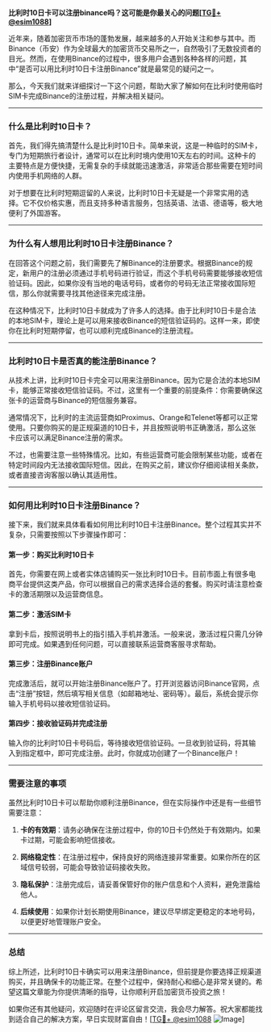 **比利时10日卡可以注册binance吗？这可能是你最关心的问题[[TG💪+ @esim1088](https://t.me/s/esim1088)]**

近年来，随着加密货币市场的蓬勃发展，越来越多的人开始关注和参与其中。而Binance（币安）作为全球最大的加密货币交易所之一，自然吸引了无数投资者的目光。然而，在使用Binance的过程中，很多用户会遇到各种各样的问题，其中“是否可以用比利时10日卡注册Binance”就是最常见的疑问之一。

那么，今天我们就来详细探讨一下这个问题，帮助大家了解如何在比利时使用临时SIM卡完成Binance的注册过程，并解决相关疑问。

---

### **什么是比利时10日卡？**

首先，我们得先搞清楚什么是比利时10日卡。简单来说，这是一种临时的SIM卡，专门为短期旅行者设计，通常可以在比利时境内使用10天左右的时间。这种卡的主要特点是方便快捷，无需复杂的手续就能迅速激活，非常适合那些需要在短时间内使用手机网络的人群。

对于想要在比利时短期逗留的人来说，比利时10日卡无疑是一个非常实用的选择。它不仅价格实惠，而且支持多种语言服务，包括英语、法语、德语等，极大地便利了外国游客。

---

### **为什么有人想用比利时10日卡注册Binance？**

在回答这个问题之前，我们需要先了解Binance的注册要求。根据Binance的规定，新用户的注册必须通过手机号码进行验证，而这个手机号码需要能够接收短信验证码。因此，如果你没有当地的电话号码，或者你的号码无法正常接收国际短信，那么你就需要寻找其他途径来完成注册。

在这种情况下，比利时10日卡就成为了许多人的选择。由于比利时10日卡是合法的本地SIM卡，理论上是可以用来接收Binance的短信验证码的。这样一来，即使你在比利时短期停留，也可以顺利完成Binance的注册流程。

---

### **比利时10日卡是否真的能注册Binance？**

从技术上讲，比利时10日卡完全可以用来注册Binance。因为它是合法的本地SIM卡，能够正常接收短信验证码。不过，这里有一个重要的前提条件：你需要确保这张卡的运营商与Binance的短信服务兼容。

通常情况下，比利时的主流运营商如Proximus、Orange和Telenet等都可以正常使用。只要你购买的是正规渠道的10日卡，并且按照说明书正确激活，那么这张卡应该可以满足Binance注册的需求。

不过，也需要注意一些特殊情况。比如，有些运营商可能会限制某些功能，或者在特定时间段内无法接收国际短信。因此，在购买之前，建议你仔细阅读相关条款，或者直接咨询客服以确认其适用性。

---

### **如何用比利时10日卡注册Binance？**

接下来，我们就来具体看看如何用比利时10日卡注册Binance。整个过程其实并不复杂，只需要按照以下步骤操作即可：

#### **第一步：购买比利时10日卡**
首先，你需要在网上或者实体店铺购买一张比利时10日卡。目前市面上有很多电商平台提供这类产品，你可以根据自己的需求选择合适的套餐。购买时请注意检查卡的激活期限以及运营商信息。

#### **第二步：激活SIM卡**
拿到卡后，按照说明书上的指引插入手机并激活。一般来说，激活过程只需几分钟即可完成。如果遇到任何问题，可以直接联系运营商客服寻求帮助。

#### **第三步：注册Binance账户**
完成激活后，就可以开始注册Binance账户了。打开浏览器访问Binance官网，点击“注册”按钮，然后填写相关信息（如邮箱地址、密码等）。最后，系统会提示你输入手机号码以接收短信验证码。

#### **第四步：接收验证码并完成注册**
输入你的比利时10日卡号码后，等待接收短信验证码。一旦收到验证码，将其输入到指定框中，即可完成注册。此时，你就成功创建了一个Binance账户！

---

### **需要注意的事项**

虽然比利时10日卡可以帮助你顺利注册Binance，但在实际操作中还是有一些细节需要注意：

1. **卡的有效期**：请务必确保在注册过程中，你的10日卡仍然处于有效期内。如果卡过期，可能会影响短信接收。
   
2. **网络稳定性**：在注册过程中，保持良好的网络连接非常重要。如果你所在的区域信号较弱，可能会导致验证码接收失败。

3. **隐私保护**：注册完成后，请妥善保管好你的账户信息和个人资料，避免泄露给他人。

4. **后续使用**：如果你计划长期使用Binance，建议尽早绑定更稳定的本地号码，以便更好地管理账户安全。

---

### **总结**

综上所述，比利时10日卡确实可以用来注册Binance，但前提是你要选择正规渠道购买，并且确保卡的功能正常。在整个过程中，保持耐心和细心是非常关键的。希望这篇文章能为你提供清晰的指导，让你顺利开启加密货币投资之旅！

如果你还有其他疑问，欢迎随时在评论区留言交流，我会尽力解答。祝大家都能找到适合自己的解决方案，早日实现财富自由！[[TG💪+ @esim1088](https://t.me/s/esim1088) ![Image](https://i.postimg.cc/4NQfJmqS/Snipaste-2025-05-13-00-14-12.png)]